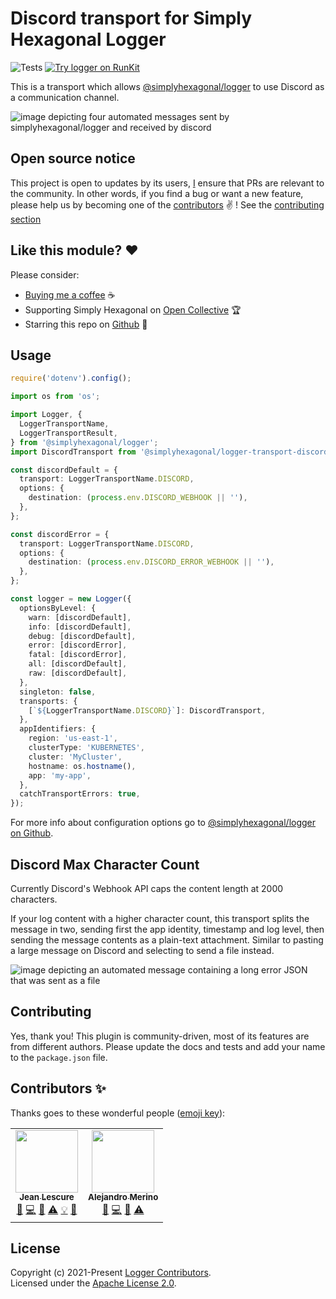 # Discord transport for Simply Hexagonal Logger
![Tests](https://github.com/simplyhexagonal/logger-transport-discord/workflows/tests/badge.svg)
[![Try logger on RunKit](https://badge.runkitcdn.com/@simplyhexagonal/logger.svg)](https://npm.runkit.com/@simplyhexagonal/logger)

This is a transport which allows [@simplyhexagonal/logger](https://github.com/simplyhexagonal/logger) to use Discord as a communication channel.

![image depicting four automated messages sent by simplyhexagonal/logger and received by discord](https://raw.githubusercontent.com/simplyhexagonal/logger-transport-discord/main/assets/logger-transport-discord-output-example-1.png)

## Open source notice

This project is open to updates by its users, [I](https://github.com/jeanlescure) ensure that PRs are relevant to the community.
In other words, if you find a bug or want a new feature, please help us by becoming one of the
[contributors](#contributors-) ✌️ ! See the [contributing section](#contributing)

## Like this module? ❤

Please consider:

- [Buying me a coffee](https://www.buymeacoffee.com/jeanlescure) ☕
- Supporting Simply Hexagonal on [Open Collective](https://opencollective.com/simplyhexagonal) 🏆
- Starring this repo on [Github](https://github.com/simplyhexagonal/logger-transport-discord) 🌟

## Usage

```ts
require('dotenv').config();

import os from 'os';

import Logger, {
  LoggerTransportName,
  LoggerTransportResult,
} from '@simplyhexagonal/logger';
import DiscordTransport from '@simplyhexagonal/logger-transport-discord';

const discordDefault = {
  transport: LoggerTransportName.DISCORD,
  options: {
    destination: (process.env.DISCORD_WEBHOOK || ''),
  },
};

const discordError = {
  transport: LoggerTransportName.DISCORD,
  options: {
    destination: (process.env.DISCORD_ERROR_WEBHOOK || ''),
  },
};

const logger = new Logger({
  optionsByLevel: {
    warn: [discordDefault],
    info: [discordDefault],
    debug: [discordDefault],
    error: [discordError],
    fatal: [discordError],
    all: [discordDefault],
    raw: [discordDefault],
  },
  singleton: false,
  transports: {
    [`${LoggerTransportName.DISCORD}`]: DiscordTransport,
  },
  appIdentifiers: {
    region: 'us-east-1',
    clusterType: 'KUBERNETES',
    cluster: 'MyCluster',
    hostname: os.hostname(),
    app: 'my-app',
  },
  catchTransportErrors: true,
});
```

For more info about configuration options go to [@simplyhexagonal/logger on Github](https://github.com/simplyhexagonal/logger).

## Discord Max Character Count

Currently Discord's Webhook API caps the content length at 2000 characters.

If your log content with a higher character count, this transport splits the message in two, sending
first the app identity, timestamp and log level, then sending the message contents as a plain-text
attachment. Similar to pasting a large message on Discord and selecting to send a file instead.

![image depicting an automated message containing a long error JSON that was sent as a file](https://raw.githubusercontent.com/simplyhexagonal/logger-transport-discord/main/assets/logger-transport-discord-file-output-example.png)

## Contributing

Yes, thank you! This plugin is community-driven, most of its features are from different authors.
Please update the docs and tests and add your name to the `package.json` file.

## Contributors ✨

Thanks goes to these wonderful people ([emoji key](https://allcontributors.org/docs/en/emoji-key)):

<!-- ALL-CONTRIBUTORS-LIST:START - Do not remove or modify this section -->
<!-- prettier-ignore-start -->
<!-- markdownlint-disable -->
<table>
  <tr>
    <td align="center"><a href="https://jeanlescure.cr"><img src="https://avatars2.githubusercontent.com/u/3330339?v=4" width="100px;" alt=""/><br /><sub><b>Jean Lescure</b></sub></a><br /><a href="#maintenance-jeanlescure" title="Maintenance">🚧</a> <a href="https://github.com/simplyhexagonal/logger-transport-discord/commits?author=jeanlescure" title="Code">💻</a> <a href="#userTesting-jeanlescure" title="User Testing">📓</a> <a href="https://github.com/simplyhexagonal/logger-transport-discord/commits?author=jeanlescure" title="Tests">⚠️</a> <a href="#example-jeanlescure" title="Examples">💡</a> <a href="https://github.com/simplyhexagonal/logger-transport-discord/commits?author=jeanlescure" title="Documentation">📖</a></td>
    <td align="center"><a href="https://github.com/2huBrulee"><img src="https://avatars.githubusercontent.com/u/29010617?v=4" width="100px;" alt=""/><br /><sub><b>Alejandro Merino</b></sub></a><br /><a href="#maintenance-2huBrulee" title="Maintenance">🚧</a> <a href="https://github.com/simplyhexagonal/logger-transport-discord/commits?author=2huBrulee" title="Code">💻</a> <a href="#userTesting-2huBrulee" title="User Testing">📓</a> <a href="https://github.com/simplyhexagonal/logger-transport-discord/commits?author=2huBrulee" title="Tests">⚠️</a></td>
  </tr>
</table>

<!-- markdownlint-enable -->
<!-- prettier-ignore-end -->
<!-- ALL-CONTRIBUTORS-LIST:END -->
## License

Copyright (c) 2021-Present [Logger Contributors](https://github.com/simplyhexagonal/logger-transport-discord/#contributors-).<br/>
Licensed under the [Apache License 2.0](https://www.apache.org/licenses/LICENSE-2.0).
